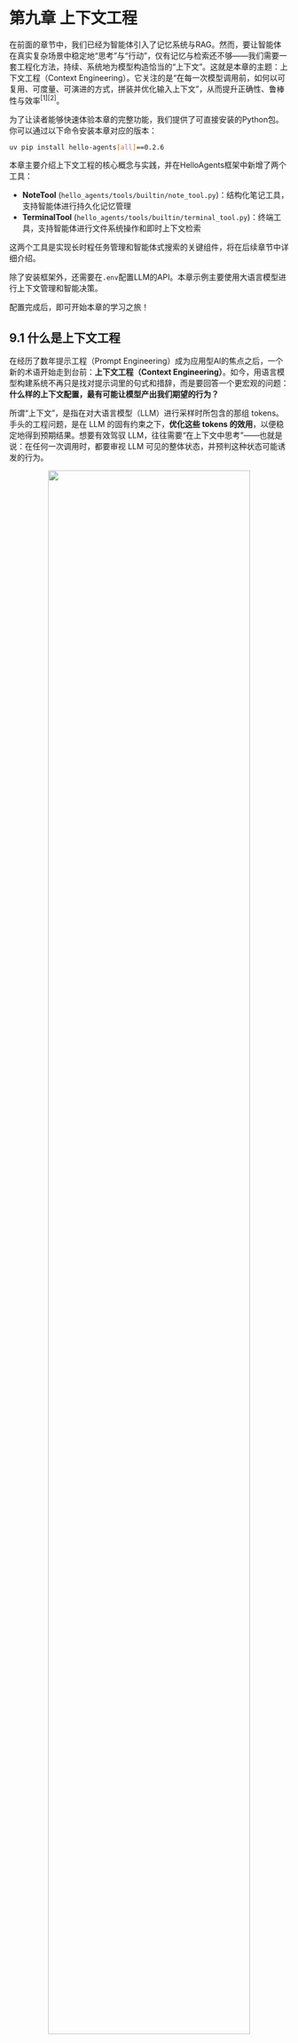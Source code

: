 # 第九章 上下文工程

在前面的章节中，我们已经为智能体引入了记忆系统与RAG。然而，要让智能体在真实复杂场景中稳定地“思考”与“行动”，仅有记忆与检索还不够——我们需要一套工程化方法，持续、系统地为模型构造恰当的“上下文”。这就是本章的主题：上下文工程（Context Engineering）。它关注的是“在每一次模型调用前，如何以可复用、可度量、可演进的方式，拼装并优化输入上下文”，从而提升正确性、鲁棒性与效率<sup>[1][2]</sup>。

为了让读者能够快速体验本章的完整功能，我们提供了可直接安装的Python包。你可以通过以下命令安装本章对应的版本：

```bash
uv pip install hello-agents[all]==0.2.6
```

本章主要介绍上下文工程的核心概念与实践，并在HelloAgents框架中新增了两个工具：

- **NoteTool** (`hello_agents/tools/builtin/note_tool.py`)：结构化笔记工具，支持智能体进行持久化记忆管理
- **TerminalTool** (`hello_agents/tools/builtin/terminal_tool.py`)：终端工具，支持智能体进行文件系统操作和即时上下文检索

这两个工具是实现长时程任务管理和智能体式搜索的关键组件，将在后续章节中详细介绍。

除了安装框架外，还需要在`.env`配置LLM的API。本章示例主要使用大语言模型进行上下文管理和智能决策。

配置完成后，即可开始本章的学习之旅！



## 9.1 什么是上下文工程

在经历了数年提示工程（Prompt Engineering）成为应用型AI的焦点之后，一个新的术语开始走到台前：<strong>上下文工程（Context Engineering）</strong>。如今，用语言模型构建系统不再只是找对提示词里的句式和措辞，而是要回答一个更宏观的问题：<strong>什么样的上下文配置，最有可能让模型产出我们期望的行为？</strong>

所谓“上下文”，是指在对大语言模型（LLM）进行采样时所包含的那组 tokens。手头的工程问题，是在 LLM 的固有约束之下，<strong>优化这些 tokens 的效用</strong>，以便稳定地得到预期结果。想要有效驾驭 LLM，往往需要“在上下文中思考”——也就是说：在任何一次调用时，都要审视 LLM 可见的整体状态，并预判这种状态可能诱发的行为。

<div align="center">
  <img src="https://raw.githubusercontent.com/datawhalechina/Hello-Agents/main/docs/images/9-figures/9-1.webp" alt="" width="85%"/>
  <p>图 9.1 Prompt engineering vs Context engineering</p>
</div>

本节将探讨正在兴起的上下文工程，并给出一个用于构建<strong>可调控、有效</strong>智能体的精炼心智模型。

<strong>上下文工程 vs. 提示工程</strong>

如图9.1所示，在现在前沿模型厂商的视角中，上下文工程是提示工程的自然演进。提示工程关注如何编写与组织 LLM 的指令以获得更优结果（例如系统提示的写法与结构化策略）；而上下文工程则是<strong>在推理阶段，如何策划与维护“最优的信息集合（tokens）”</strong>，其中不仅包含提示本身，还包含其他会进入上下文窗口的一切信息。

在 LLM 工程的早期阶段，提示往往是主要工作，因为大多数用例（除日常聊天外）都需要针对单轮分类或文本生成做精调式的提示优化。顾名思义，提示工程的核心是“如何写出有效提示”，尤其是系统提示。然而，随着我们开始工程化地构建更强的智能体，它们在更长的时间范围内、跨多次推理轮次地工作，我们就需要能管理<strong>整个上下文状态</strong>的策略——其中包括系统指令、工具、MCP（Model Context Protocol）、外部数据、消息历史等。

一个循环运行的智能体，会不断产生下一轮推理可能相关的数据，这些信息必须被<strong>周期性地提炼</strong>。因此，上下文工程的“艺与术”，在于从持续扩张的“候选信息宇宙”中，<strong>甄别哪些内容应当进入有限的上下文窗口</strong>。

## 9.2 为什么上下文工程重要

尽管模型的速度越来越快、可处理的数据规模越来越大，但我们观察到：LLM 和人类一样，在一定点上会“走神”或“混乱”。针堆找针（needle-in-a-haystack）类基准揭示了一个现象：<strong>上下文腐蚀（context rot）</strong>——随着上下文窗口中的 tokens 增加，模型从上下文中准确回忆信息的能力反而下降。

不同模型的退化曲线或许更平滑，但这一特征几乎在所有模型上都会出现。因此，<strong>上下文必须被视作一种有限资源，且具有边际收益递减</strong>。就像人类有有限的工作记忆容量一样，LLM 也有一笔“注意力预算”。每新增一个 token，都会消耗这笔预算的一部分，因此我们更需要谨慎地筛选哪些 tokens 应该被提供给 LLM。

这种稀缺并非偶然，而是源自 LLM 的架构约束。Transformer 让每个 token 能够与上下文中的<strong>所有</strong> token 建立关联，理论上形成 \(n^2\) 级别的两两注意力关系。随着上下文长度增长，模型对这些两两关系的建模能力会被“拉薄”，从而自然地产生“上下文规模”与“注意力集中度”的张力。此外，模型的注意力模式来源于训练数据分布——短序列通常比长序列更常见，因此模型对“全上下文依赖”的经验更少、专门参数也更少。

诸如位置编码插值（position encoding interpolation）等技术可以让模型在推理时“适配”比训练期更长的序列，但会牺牲部分对 token 位置的精确理解。总体上，这些因素共同形成的是一个<strong>性能梯度</strong>，而非“悬崖式”崩溃：模型在长上下文下依旧强大，但相较短上下文，在信息检索与长程推理上的精度会有所下降。

基于上述现实，<strong>有意识的上下文工程</strong>就成为构建强健智能体的必需品。

### 9.2.1 有效上下文的“解剖学”

在“有限注意力预算”的约束下，优秀的上下文工程目标是：<strong>用尽可能少、但高信号密度的 tokens，最大化获得期望结果的概率</strong>。落实到实践中，我们建议围绕以下组件开展工程化建设：

- <strong>系统提示（System Prompt）</strong>：语言清晰、直白，信息层级把握在“刚刚好”的高度。常见两极误区：
  - 过度硬编码：在提示中写入复杂、脆弱的 if-else 逻辑，长期维护成本高、易碎。
  - 过于空泛：只给出宏观目标与泛化指引，缺少对期望输出的<strong>具体信号</strong>或假定了错误的“共享上下文”。
  建议将提示分区组织（如 <background_information>、<instructions>、工具指引、输出描述等），用 XML/Markdown 分隔。无论格式如何，追求的是<strong>能完整勾勒期望行为的“最小必要信息集”</strong>（“最小”并不等于“最短”）。先用最好的模型在最小提示上试跑，再依据失败模式增补清晰的指令与示例。

- <strong>工具（Tools）</strong>：工具定义了智能体与信息/行动空间的契约，必须促进效率：既要返回<strong>token 友好</strong>的信息，又要鼓励高效的智能体行为。工具应当：
  - 职责单一、相互低重叠，接口语义清晰；
  - 对错误鲁棒；
  - 入参描述明确、无歧义，充分发挥模型擅长的表达与推理能力。
  常见失败模式是“臃肿工具集”：功能边界模糊，导致“选哪个工具”这一决策本身就含混不清。<strong>如果人类工程师都说不准用哪个工具，别指望智能体做得更好</strong>。精心甄别一个“最小可行工具集（MVTS）”往往能显著提升长期交互中的稳定性与可维护性。

- <strong>示例（Few-shot）</strong>：始终推荐提供示例，但不建议把“所有边界条件”的罗列一股脑塞进提示。请精挑细选一组<strong>多样且典型</strong>的示例，直接画像“期望行为”。对 LLM 而言，<strong>好的示例胜过千言万语</strong>。

总的指导思想是：<strong>信息充分但紧致</strong>。如图9.2所示，是进入运行时的动态检索。

<div align="center">
  <img src="https://raw.githubusercontent.com/datawhalechina/Hello-Agents/main/docs/images/9-figures/9-2.webp" alt="" width="85%"/>
  <p>图 9.2 Calibrating the system prompt</p>
</div>


### 9.2.2 上下文检索与智能体式搜索

一个简洁的定义：<strong>智能体 = 在循环中自主调用工具的 LLM</strong>。随着底层模型能力增强，智能体的自治水平便可提升：更能独立探索复杂问题空间，并从错误中恢复。

工程实践正在从“推理前一次性检索（embedding 检索）”逐步过渡到“<strong>及时（Just-in-time, JIT）上下文</strong>”。后者不再预先加载所有相关数据，而是维护<strong>轻量化引用</strong>（文件路径、存储查询、URL 等），在运行时通过工具动态加载所需数据。这样可让模型撰写针对性查询、缓存必要结果，并用诸如 <code>head</code>/<code>tail</code> 之类的命令分析大体量数据——无需把整块数据一次性塞入上下文。其认知模式更贴近人类：我们不会死记硬背全部信息，而是用文件系统、收件箱、书签等外部索引按需提取。

除了存储效率，<strong>引用的元数据</strong>本身也能帮助精化行为：目录层级、命名约定、时间戳等都在隐含地传达“目的与时效”。例如，<code>tests/test_utils.py</code> 与 <code>src/core/test_utils.py</code> 的语义暗示就不同。

允许智能体自主导航与检索还能实现<strong>渐进式披露（progressive disclosure）</strong>：每一步交互都会产生新的上下文，反过来指导下一步决策——文件大小暗示复杂度、命名暗示用途、时间戳暗示相关性。智能体得以按层构建理解，只在工作记忆中保留“当前必要子集”，并用“记笔记”的方式做补充持久化，从而维持聚焦而非“被大而全拖垮”。

需要权衡的是：运行时探索往往比预计算检索更慢，并且需要有“主见”的工程设计来确保模型拥有正确的工具与启发式。如果缺少引导，智能体可能会误用工具、追逐死胡同或错过关键信息，造成上下文浪费。

在不少场景中，<strong>混合策略</strong>更有效：前置加载少量“高价值”上下文以保证速度，然后允许智能体按需继续自主探索。边界的选择取决于任务动态性与时效要求。在工程上，可以预先放入类似“项目约定说明（如 README/指南）”的文件，同时提供 <code>glob</code>、<code>grep</code> 等原语，让智能体即时检索具体文件，从而绕开过时索引与复杂语法树的沉没成本。


### 9.2.3 面向长时程任务的上下文工程

长时程任务要求智能体在超出上下文窗口的长序列行动中，仍能保持连贯性、上下文一致与目标导向。例如大型代码库迁移、跨数小时的系统性研究。指望无限增大上下文窗口并不能根治“上下文污染”与相关性退化的问题，因此需要直接面向这些约束的工程手段：<strong>压缩整合（Compaction）</strong>、<strong>结构化笔记（Structured note-taking）</strong>与<strong>子代理架构（Sub-agent architectures）</strong>。

- <strong>压缩整合（Compaction）</strong>
  - 定义：当对话接近上下文上限时，对其进行高保真总结，并用该摘要重启一个新的上下文窗口，以维持长程连贯性。
  - 实践：让模型压缩并保留架构性决策、未解决缺陷、实现细节，丢弃重复的工具输出与噪声；新窗口携带压缩摘要 + 最近少量高相关工件（如“最近访问的若干文件”）。
  - 调参建议：先优化<strong>召回</strong>（确保不遗漏关键信息），再优化<strong>精确度</strong>（剔除冗余内容）；一种安全的“轻触式”压缩是对“深历史中的工具调用与结果”进行清理。

- <strong>结构化笔记（Structured note-taking）</strong>
  - 定义：也称“智能体记忆”。智能体以固定频率将关键信息写入<strong>上下文外的持久化存储</strong>，在后续阶段按需拉回。
  - 价值：以极低的上下文开销维持持久状态与依赖关系。例如维护 TODO 列表、项目 NOTES.md、关键结论/依赖/阻塞项的索引，跨数十次工具调用与多轮上下文重置仍能保持进度与一致性。
  - 说明：在非编码场景中同样有效（如长期策略性任务、游戏/仿真中的目标管理与统计计数）。结合第八章的 <code>MemoryTool</code>，可轻松实现文件式/向量式的外部记忆并在运行时检索。

- <strong>子代理架构（Sub-agent architectures）</strong>
  - 思想：由主代理负责高层规划与综合，多个专长子代理在“干净的上下文窗口”中各自深挖、调用工具并探索，最后仅回传<strong>凝练摘要</strong>（常见 1,000–2,000 tokens）。
  - 好处：实现关注点分离。庞杂的搜索上下文留在子代理内部，主代理专注于整合与推理；适合需要并行探索的复杂研究/分析任务。
  - 经验：公开的多智能体研究系统显示，该模式在复杂研究任务上相较单代理基线具有显著优势。

方法取舍可以遵循以下经验法则：

- <strong>压缩整合</strong>：适合需要长对话连续性的任务，强调上下文的“接力”。
- <strong>结构化笔记</strong>：适合有里程碑/阶段性成果的迭代式开发与研究。
- <strong>子代理架构</strong>：适合复杂研究与分析，能从并行探索中获益。

即便模型能力持续提升，“在长交互中维持连贯性与聚焦”仍是构建强健智能体的核心挑战。谨慎而系统的上下文工程将长期保持其关键价值。

## 9.3 在 Hello-Agents 中的实践:ContextBuilder

本节将详细介绍 HelloAgents 框架中的上下文工程实践。我们将从设计动机、核心数据结构、实现细节到完整案例，逐步展示如何构建一个生产级的上下文管理系统。ContextBuilder 的设计理念是"简单高效"，去除不必要的复杂性，统一以"相关性+新近性"的分数进行选择，符合 Agent 模块化与可维护性的工程取向。

### 9.3.1 设计动机与目标

在构建 ContextBuilder 之前，我们首先需要明确其设计目标和核心价值。一个优秀的上下文管理系统应该解决以下几个关键问题:

1. <strong>统一入口</strong>:将"获取(Gather)- 选择(Select)- 结构化(Structure)- 压缩(Compress)"抽象为可复用流水线，减少在 Agent 实现中的重复模板代码。这种统一的接口设计让开发者无需在每个 Agent 中重复编写上下文管理逻辑。

2. <strong>稳定形态</strong>:输出固定骨架的上下文模板，便于调试、A/B 测试与评估。我们采用了分区组织的模板结构:
   - `[Role & Policies]`:明确 Agent 的角色定位和行为准则
   - `[Task]`:当前需要完成的具体任务
   - `[State]`:Agent 的当前状态和上下文信息
   - `[Evidence]`:从外部知识库检索的证据信息
   - `[Context]`:历史对话和相关记忆
   - `[Output]`:期望的输出格式和要求

3. <strong>预算守护</strong>:在 token 预算内尽量保留高价值信息，对超限上下文提供兜底压缩策略。这确保了即使在信息量巨大的场景下，系统也能稳定运行。

4. <strong>最小规则</strong>:不引入来源/优先级等分类维度，避免复杂度增长。实践表明，基于相关性和新近性的简单评分机制，在大多数场景下已经足够有效。

### 9.3.2 核心数据结构

ContextBuilder 的实现依赖两个核心数据结构，它们定义了系统的配置和信息单元。

（1）ContextPacket:候选信息包

```python
from dataclasses import dataclass
from typing import Optional, Dict, Any
from datetime import datetime

@dataclass
class ContextPacket:
    """候选信息包

    Attributes:
        content: 信息内容
        timestamp: 时间戳
        token_count: Token 数量
        relevance_score: 相关性分数(0.0-1.0)
        metadata: 可选的元数据
    """
    content: str
    timestamp: datetime
    token_count: int
    relevance_score: float = 0.5
    metadata: Optional[Dict[str, Any]] = None

    def __post_init__(self):
        """初始化后处理"""
        if self.metadata is None:
            self.metadata = {}
        # 确保相关性分数在有效范围内
        self.relevance_score = max(0.0, min(1.0, self.relevance_score))
```

`ContextPacket` 是系统中信息的基本单元。每个候选信息都会被封装为一个 ContextPacket，包含内容、时间戳、token 数量和相关性分数等核心属性。这种统一的数据结构简化了后续的选择和排序逻辑。

（2）ContextConfig:配置管理

```python
@dataclass
class ContextConfig:
    """上下文构建配置

    Attributes:
        max_tokens: 最大 token 数量
        reserve_ratio: 为系统指令预留的比例(0.0-1.0)
        min_relevance: 最低相关性阈值
        enable_compression: 是否启用压缩
        recency_weight: 新近性权重(0.0-1.0)
        relevance_weight: 相关性权重(0.0-1.0)
    """
    max_tokens: int = 3000
    reserve_ratio: float = 0.2
    min_relevance: float = 0.1
    enable_compression: bool = True
    recency_weight: float = 0.3
    relevance_weight: float = 0.7

    def __post_init__(self):
        """验证配置参数"""
        assert 0.0 <= self.reserve_ratio <= 1.0, "reserve_ratio 必须在 [0, 1] 范围内"
        assert 0.0 <= self.min_relevance <= 1.0, "min_relevance 必须在 [0, 1] 范围内"
        assert abs(self.recency_weight + self.relevance_weight - 1.0) < 1e-6, \
            "recency_weight + relevance_weight 必须等于 1.0"
```

`ContextConfig` 封装了所有可配置的参数，使得系统行为可以灵活调整。特别值得注意的是 `reserve_ratio` 参数，它确保系统指令等关键信息始终有足够的空间，不会被其他信息挤占。

### 9.3.3 GSSC 流水线详解

ContextBuilder 的核心是 GSSC(Gather-Select-Structure-Compress)流水线，它将上下文构建过程分解为四个清晰的阶段。让我们深入了解每个阶段的实现细节。

（1）Gather:多源信息汇集

第一阶段是从多个来源汇集候选信息。这个阶段的关键在于容错性和灵活性。

```python
def _gather(
    self,
    user_query: str,
    conversation_history: Optional[List[Message]] = None,
    system_instructions: Optional[str] = None,
    custom_packets: Optional[List[ContextPacket]] = None
) -> List[ContextPacket]:
    """汇集所有候选信息

    Args:
        user_query: 用户查询
        conversation_history: 对话历史
        system_instructions: 系统指令
        custom_packets: 自定义信息包

    Returns:
        List[ContextPacket]: 候选信息列表
    """
    packets = []

    # 1. 添加系统指令(最高优先级,不参与评分)
    if system_instructions:
        packets.append(ContextPacket(
            content=system_instructions,
            timestamp=datetime.now(),
            token_count=self._count_tokens(system_instructions),
            relevance_score=1.0,  # 系统指令始终保留
            metadata={"type": "system_instruction", "priority": "high"}
        ))

    # 2. 从记忆系统检索相关记忆
    if self.memory_tool:
        try:
            memory_results = self.memory_tool.execute(
                "search",
                query=user_query,
                limit=10,
                min_importance=0.3
            )
            # 解析记忆结果并转换为 ContextPacket
            memory_packets = self._parse_memory_results(memory_results, user_query)
            packets.extend(memory_packets)
        except Exception as e:
            print(f"[WARNING] 记忆检索失败: {e}")

    # 3. 从 RAG 系统检索相关知识
    if self.rag_tool:
        try:
            rag_results = self.rag_tool.execute(
                "search",
                query=user_query,
                limit=5,
                min_score=0.3
            )
            # 解析 RAG 结果并转换为 ContextPacket
            rag_packets = self._parse_rag_results(rag_results, user_query)
            packets.extend(rag_packets)
        except Exception as e:
            print(f"[WARNING] RAG 检索失败: {e}")

    # 4. 添加对话历史(仅保留最近的 N 条)
    if conversation_history:
        recent_history = conversation_history[-5:]  # 默认保留最近 5 条
        for msg in recent_history:
            packets.append(ContextPacket(
                content=f"{msg.role}: {msg.content}",
                timestamp=msg.timestamp if hasattr(msg, 'timestamp') else datetime.now(),
                token_count=self._count_tokens(msg.content),
                relevance_score=0.6,  # 历史消息的基础相关性
                metadata={"type": "conversation_history", "role": msg.role}
            ))

    # 5. 添加自定义信息包
    if custom_packets:
        packets.extend(custom_packets)

    print(f"[ContextBuilder] 汇集了 {len(packets)} 个候选信息包")
    return packets
```

这个实现展示了几个重要的设计考虑:

- <strong>容错机制</strong>:每个外部数据源的调用都被 try-except 包裹，确保单个源的失败不会影响整体流程
- <strong>优先级处理</strong>:系统指令被标记为高优先级，确保始终被保留
- <strong>历史限制</strong>:对话历史只保留最近的几条，避免上下文窗口被历史信息占据

（2）Select:智能信息选择

第二阶段是根据相关性和新近性对候选信息进行评分和选择。这是整个流水线的核心，直接决定了最终上下文的质量。

```python
def _select(
    self,
    packets: List[ContextPacket],
    user_query: str,
    available_tokens: int
) -> List[ContextPacket]:
    """选择最相关的信息包

    Args:
        packets: 候选信息包列表
        user_query: 用户查询(用于计算相关性)
        available_tokens: 可用的 token 数量

    Returns:
        List[ContextPacket]: 选中的信息包列表
    """
    # 1. 分离系统指令和其他信息
    system_packets = [p for p in packets if p.metadata.get("type") == "system_instruction"]
    other_packets = [p for p in packets if p.metadata.get("type") != "system_instruction"]

    # 2. 计算系统指令占用的 token
    system_tokens = sum(p.token_count for p in system_packets)
    remaining_tokens = available_tokens - system_tokens

    if remaining_tokens <= 0:
        print("[WARNING] 系统指令已占满所有 token 预算")
        return system_packets

    # 3. 为其他信息计算综合分数
    scored_packets = []
    for packet in other_packets:
        # 计算相关性分数(如果尚未计算)
        if packet.relevance_score == 0.5:  # 默认值,需要重新计算
            relevance = self._calculate_relevance(packet.content, user_query)
            packet.relevance_score = relevance

        # 计算新近性分数
        recency = self._calculate_recency(packet.timestamp)

        # 综合分数 = 相关性权重 × 相关性 + 新近性权重 × 新近性
        combined_score = (
            self.config.relevance_weight * packet.relevance_score +
            self.config.recency_weight * recency
        )

        # 过滤低于最小相关性阈值的信息
        if packet.relevance_score >= self.config.min_relevance:
            scored_packets.append((combined_score, packet))

    # 4. 按分数降序排序
    scored_packets.sort(key=lambda x: x[0], reverse=True)

    # 5. 贪心选择:按分数从高到低填充,直到达到 token 上限
    selected = system_packets.copy()
    current_tokens = system_tokens

    for score, packet in scored_packets:
        if current_tokens + packet.token_count <= available_tokens:
            selected.append(packet)
            current_tokens += packet.token_count
        else:
            # Token 预算已满,停止选择
            break

    print(f"[ContextBuilder] 选择了 {len(selected)} 个信息包,共 {current_tokens} tokens")
    return selected

def _calculate_relevance(self, content: str, query: str) -> float:
    """计算内容与查询的相关性

    使用简单的关键词重叠算法。在生产环境中,可以替换为向量相似度计算。

    Args:
        content: 内容文本
        query: 查询文本

    Returns:
        float: 相关性分数(0.0-1.0)
    """
    # 分词(简单实现,可以使用更复杂的分词器)
    content_words = set(content.lower().split())
    query_words = set(query.lower().split())

    if not query_words:
        return 0.0

    # Jaccard 相似度
    intersection = content_words & query_words
    union = content_words | query_words

    return len(intersection) / len(union) if union else 0.0

def _calculate_recency(self, timestamp: datetime) -> float:
    """计算时间近因性分数

    使用指数衰减模型,24小时内保持高分,之后逐渐衰减。

    Args:
        timestamp: 信息的时间戳

    Returns:
        float: 新近性分数(0.0-1.0)
    """
    import math

    age_hours = (datetime.now() - timestamp).total_seconds() / 3600

    # 指数衰减:24小时内保持高分,之后逐渐衰减
    decay_factor = 0.1  # 衰减系数
    recency_score = math.exp(-decay_factor * age_hours / 24)

    return max(0.1, min(1.0, recency_score))  # 限制在 [0.1, 1.0] 范围内
```

选择阶段的核心算法体现了几个重要的工程考量:

- <strong>评分机制</strong>:采用相关性和新近性的加权组合，权重可配置
- <strong>贪心算法</strong>:按分数从高到低填充，确保在有限预算内选择最有价值的信息
- <strong>过滤机制</strong>:通过 `min_relevance` 参数过滤低质量信息

（3）Structure:结构化输出

第三阶段是将选中的信息组织成结构化的上下文模板。

```python
def _structure(self, selected_packets: List[ContextPacket], user_query: str) -> str:
    """将选中的信息包组织成结构化的上下文模板

    Args:
        selected_packets: 选中的信息包列表
        user_query: 用户查询

    Returns:
        str: 结构化的上下文字符串
    """
    # 按类型分组
    system_instructions = []
    evidence = []
    context = []

    for packet in selected_packets:
        packet_type = packet.metadata.get("type", "general")

        if packet_type == "system_instruction":
            system_instructions.append(packet.content)
        elif packet_type in ["rag_result", "knowledge"]:
            evidence.append(packet.content)
        else:
            context.append(packet.content)

    # 构建结构化模板
    sections = []

    # [Role & Policies]
    if system_instructions:
        sections.append("[Role & Policies]\n" + "\n".join(system_instructions))

    # [Task]
    sections.append(f"[Task]\n{user_query}")

    # [Evidence]
    if evidence:
        sections.append("[Evidence]\n" + "\n---\n".join(evidence))

    # [Context]
    if context:
        sections.append("[Context]\n" + "\n".join(context))

    # [Output]
    sections.append("[Output]\n请基于以上信息,提供准确、有据的回答。")

    return "\n\n".join(sections)
```

结构化阶段将散乱的信息包组织成清晰的分区，这种设计有几个优势:

- <strong>可读性</strong>:清晰的分区让人类和模型都更容易理解上下文结构
- <strong>可调试性</strong>:问题定位更容易，可以快速识别哪个区域的信息有问题
- <strong>可扩展性</strong>:添加新的信息源只需要创建新的分区

（4）Compress:兜底压缩

第四阶段是对超限上下文进行压缩处理。

```python
def _compress(self, context: str, max_tokens: int) -> str:
    """压缩超限的上下文

    Args:
        context: 原始上下文
        max_tokens: 最大 token 限制

    Returns:
        str: 压缩后的上下文
    """
    current_tokens = self._count_tokens(context)

    if current_tokens <= max_tokens:
        return context  # 无需压缩

    print(f"[ContextBuilder] 上下文超限({current_tokens} > {max_tokens}),执行压缩")

    # 分区压缩:保持结构完整性
    sections = context.split("\n\n")
    compressed_sections = []
    current_total = 0

    for section in sections:
        section_tokens = self._count_tokens(section)

        if current_total + section_tokens <= max_tokens:
            # 完整保留
            compressed_sections.append(section)
            current_total += section_tokens
        else:
            # 部分保留
            remaining_tokens = max_tokens - current_total
            if remaining_tokens > 50:  # 至少保留 50 tokens
                # 简单截断(生产环境中可以使用 LLM 摘要)
                truncated = self._truncate_text(section, remaining_tokens)
                compressed_sections.append(truncated + "\n[... 内容已压缩 ...]")
            break

    compressed_context = "\n\n".join(compressed_sections)
    final_tokens = self._count_tokens(compressed_context)
    print(f"[ContextBuilder] 压缩完成: {current_tokens} -> {final_tokens} tokens")

    return compressed_context

def _truncate_text(self, text: str, max_tokens: int) -> str:
    """截断文本到指定 token 数量

    Args:
        text: 原始文本
        max_tokens: 最大 token 数量

    Returns:
        str: 截断后的文本
    """
    # 简单实现:按字符比例估算
    # 生产环境中应该使用精确的 tokenizer
    char_per_token = len(text) / self._count_tokens(text) if self._count_tokens(text) > 0 else 4
    max_chars = int(max_tokens * char_per_token)

    return text[:max_chars]

def _count_tokens(self, text: str) -> int:
    """估算文本的 token 数量

    Args:
        text: 文本内容

    Returns:
        int: token 数量
    """
    # 简单估算:中文 1 字符 ≈ 1 token,英文 1 单词 ≈ 1.3 tokens
    # 生产环境中应该使用实际的 tokenizer
    chinese_chars = sum(1 for ch in text if '\u4e00' <= ch <= '\u9fff')
    english_words = len([w for w in text.split() if w])

    return int(chinese_chars + english_words * 1.3)
```

压缩阶段的设计体现了"保持结构完整性"的原则，即使在 token 预算紧张的情况下，也要尽量保留每个分区的关键信息。

### 9.3.4 完整使用示例

现在让我们通过一个完整的示例，展示如何在实际项目中使用 ContextBuilder。

（1）基础使用

```python
from hello_agents.context import ContextBuilder, ContextConfig
from hello_agents.tools import MemoryTool, RAGTool
from hello_agents.core.message import Message
from datetime import datetime

# 1. 初始化工具
memory_tool = MemoryTool(user_id="user123")
rag_tool = RAGTool(knowledge_base_path="./knowledge_base")

# 2. 创建 ContextBuilder
config = ContextConfig(
    max_tokens=3000,
    reserve_ratio=0.2,
    min_relevance=0.2,
    enable_compression=True
)

builder = ContextBuilder(
    memory_tool=memory_tool,
    rag_tool=rag_tool,
    config=config
)

# 3. 准备对话历史
conversation_history = [
    Message(content="我正在开发一个数据分析工具", role="user", timestamp=datetime.now()),
    Message(content="很好!数据分析工具通常需要处理大量数据。您计划使用什么技术栈?", role="assistant", timestamp=datetime.now()),
    Message(content="我打算使用Python和Pandas,已经完成了CSV读取模块", role="user", timestamp=datetime.now()),
    Message(content="不错的选择!Pandas在数据处理方面非常强大。接下来您可能需要考虑数据清洗和转换。", role="assistant", timestamp=datetime.now()),
]

# 4. 添加一些记忆
memory_tool.execute(
    "add",
    content="用户正在开发数据分析工具,使用Python和Pandas",
    memory_type="semantic",
    importance=0.8
)

memory_tool.execute(
    "add",
    content="已完成CSV读取模块的开发",
    memory_type="episodic",
    importance=0.7
)

# 5. 构建上下文
context = builder.build(
    user_query="如何优化Pandas的内存占用?",
    conversation_history=conversation_history,
    system_instructions="你是一位资深的Python数据工程顾问。你的回答需要:1) 提供具体可行的建议 2) 解释技术原理 3) 给出代码示例"
)

print("=" * 80)
print("构建的上下文:")
print("=" * 80)
print(context)
print("=" * 80)
```

（2）运行效果展示

运行上述代码后，您将看到如下结构化的上下文输出:

```
================================================================================
构建的上下文:
================================================================================
[Role & Policies]
你是一位资深的Python数据工程顾问。你的回答需要:1) 提供具体可行的建议 2) 解释技术原理 3) 给出代码示例

[Task]
如何优化Pandas的内存占用?

[Evidence]
Pandas内存优化的核心策略包括:
1. 使用合适的数据类型(如category代替object)
2. 分块读取大文件
3. 使用 chunksize 参数
---
数据类型优化可以显著减少内存占用。例如,将int64降级为int32可以节省50%的内存。

[Context]
user: 我正在开发一个数据分析工具
assistant: 很好!数据分析工具通常需要处理大量数据。您计划使用什么技术栈?
user: 我打算使用Python和Pandas,已经完成了CSV读取模块
assistant: 不错的选择!Pandas在数据处理方面非常强大。接下来您可能需要考虑数据清洗和转换。
记忆: 用户正在开发数据分析工具,使用Python和Pandas
记忆: 已完成CSV读取模块的开发

[Output]
请基于以上信息,提供准确、有据的回答。
================================================================================
```

这个结构化的上下文包含了所有必要的信息:

- <strong>[Role & Policies]</strong>:明确了 AI 的角色和回答要求
- <strong>[Task]</strong>:清晰地表达了用户的问题
- <strong>[Evidence]</strong>:从 RAG 系统检索的相关知识
- <strong>[Context]</strong>:对话历史和相关记忆，提供了充分的背景信息
- <strong>[Output]</strong>:指导 LLM 如何组织回答

（3）与 Agent 集成

最后，让我们展示如何将 ContextBuilder 集成到 Agent 中:

```python
from hello_agents import SimpleAgent, HelloAgentsLLM, ToolRegistry
from hello_agents.context import ContextBuilder, ContextConfig
from hello_agents.tools import MemoryTool, RAGTool

class ContextAwareAgent(SimpleAgent):
    """具有上下文感知能力的 Agent"""

    def __init__(self, name: str, llm: HelloAgentsLLM, **kwargs):
        super().__init__(name=name, llm=llm, **kwargs)

        # 初始化上下文构建器
        self.memory_tool = MemoryTool(user_id=kwargs.get("user_id", "default"))
        self.rag_tool = RAGTool(knowledge_base_path=kwargs.get("knowledge_base_path", "./kb"))

        self.context_builder = ContextBuilder(
            memory_tool=self.memory_tool,
            rag_tool=self.rag_tool,
            config=ContextConfig(max_tokens=4000)
        )

        self.conversation_history = []

    def run(self, user_input: str) -> str:
        """运行 Agent,自动构建优化的上下文"""

        # 1. 使用 ContextBuilder 构建优化的上下文
        optimized_context = self.context_builder.build(
            user_query=user_input,
            conversation_history=self.conversation_history,
            system_instructions=self.system_prompt
        )

        # 2. 使用优化后的上下文调用 LLM
        response = self.llm.invoke(optimized_context)

        # 3. 更新对话历史
        from hello_agents.core.message import Message
        from datetime import datetime

        self.conversation_history.append(
            Message(content=user_input, role="user", timestamp=datetime.now())
        )
        self.conversation_history.append(
            Message(content=response, role="assistant", timestamp=datetime.now())
        )

        # 4. 将重要交互记录到记忆系统
        self.memory_tool.execute(
            "add",
            content=f"Q: {user_input}\nA: {response[:200]}...",  # 摘要
            memory_type="episodic",
            importance=0.6
        )

        return response

# 使用示例
agent = ContextAwareAgent(
    name="数据分析顾问",
    llm=HelloAgentsLLM(),
    user_id="user123",
    knowledge_base_path="./data_science_kb"
)

response = agent.run("如何优化Pandas的内存占用?")
print(response)
```

通过这种方式，ContextBuilder 成为了 Agent 的"上下文管理大脑"，自动处理信息的收集、筛选和组织，让 Agent 始终能够在最优的上下文下进行推理和生成。

### 9.3.5 最佳实践与优化建议

在实际应用 ContextBuilder 时，以下几点最佳实践值得注意:

1. <strong>动态调整 token 预算</strong>:根据任务复杂度动态调整 `max_tokens`，简单任务使用较小预算，复杂任务增加预算。

2. <strong>相关性计算优化</strong>:在生产环境中，将简单的关键词重叠替换为向量相似度计算，提升检索质量。

3. <strong>缓存机制</strong>:对于不变的系统指令和知识库内容，可以实现缓存机制，避免重复计算。

4. <strong>监控与日志</strong>:记录每次上下文构建的统计信息(选中信息数量、token 使用率等)，便于后续优化。

5. <strong>A/B 测试</strong>:对于关键参数(如相关性权重、新近性权重)，通过 A/B 测试找到最优配置。



## 9.4 NoteTool:结构化笔记

NoteTool 是为"长时程任务"提供的结构化外部记忆组件。它以 Markdown 文件作为载体，头部使用 YAML 前置元数据记录关键信息，正文用于记录状态、结论、阻塞与行动项等内容。这种设计结合了人类可读性、版本控制友好性和易于回注上下文的特性，是构建长时程智能体的重要工具。

### 9.4.1 设计理念与应用场景

在深入实现细节之前，让我们首先理解 NoteTool 的设计理念和典型应用场景。

（1）为什么需要 NoteTool?

在第八章中，我们介绍了 MemoryTool，它提供了强大的记忆管理能力。然而，MemoryTool 主要关注<strong>对话式记忆</strong>——短期工作记忆、情景记忆和语义记忆。对于需要长期追踪、结构化管理的<strong>项目式任务</strong>，我们需要一种更轻量、更人类友好的记录方式。

NoteTool 填补了这个gap，它提供了:

- <strong>结构化记录</strong>:使用 Markdown + YAML 格式，既适合机器解析，也方便人类阅读和编辑
- <strong>版本友好</strong>:纯文本格式，天然支持 Git 等版本控制系统
- <strong>低开销</strong>:无需复杂的数据库操作，适合轻量级的状态追踪
- <strong>灵活分类</strong>:通过 `type` 和 `tags` 灵活组织笔记，支持多维度检索

（2）典型应用场景

NoteTool 特别适合以下场景:

<strong>场景1:长期项目追踪</strong>

想象一个智能体正在协助完成一个大型代码库的重构任务，这可能需要几天甚至几周。NoteTool 可以记录:

- `task_state`:当前阶段的任务状态和进度
- `conclusion`:每个阶段结束后的关键结论
- `blocker`:遇到的问题和阻塞点
- `action`:下一步的行动计划

```python
# 记录任务状态
notes.run({
    "action": "create",
    "title": "重构项目 - 第一阶段",
    "content": "已完成数据模型层的重构,测试覆盖率达到85%。下一步将重构业务逻辑层。",
    "note_type": "task_state",
    "tags": ["refactoring", "phase1"]
})

# 记录阻塞点
notes.run({
    "action": "create",
    "title": "依赖冲突问题",
    "content": "发现某些第三方库版本不兼容,需要解决。影响范围:业务逻辑层的3个模块。",
    "note_type": "blocker",
    "tags": ["dependency", "urgent"]
})
```

<strong>场景2:研究任务管理</strong>

一个智能研究助手在进行文献综述时，可以使用 NoteTool 记录:

- 每篇论文的核心观点(`conclusion`)
- 待深入调研的主题(`action`)
- 重要的参考文献(`reference`)

<strong>场景3:与 ContextBuilder 配合</strong>

在每轮对话前，Agent 可以通过 `search` 或 `list` 操作检索相关笔记，并将其注入到上下文中:

```python
# 在 Agent 的 run 方法中
def run(self, user_input: str) -> str:
    # 1. 检索相关笔记
    relevant_notes = self.note_tool.run({
        "action": "search",
        "query": user_input,
        "limit": 3
    })

    # 2. 将笔记内容转换为 ContextPacket
    note_packets = []
    for note in relevant_notes:
        note_packets.append(ContextPacket(
            content=note['content'],
            timestamp=note['updated_at'],
            token_count=self._count_tokens(note['content']),
            relevance_score=0.7,
            metadata={"type": "note", "note_type": note['type']}
        ))

    # 3. 构建上下文时传入笔记
    context = self.context_builder.build(
        user_query=user_input,
        custom_packets=note_packets,
        ...
    )
```

### 9.4.2 存储格式详解

NoteTool 采用了 Markdown + YAML 的混合格式，这种设计兼顾了结构化和可读性。

（1）笔记文件格式

每个笔记都是一个独立的 `.md` 文件，格式如下:

```markdown
---
id: note_20250119_153000_0
title: 项目进展 - 第一阶段
type: task_state
tags: [refactoring, phase1, backend]
created_at: 2025-01-19T15:30:00
updated_at: 2025-01-19T15:30:00
---

# 项目进展 - 第一阶段

## 完成情况

已完成数据模型层的重构,主要改动包括:

1. 统一了实体类的命名规范
2. 引入了类型提示,提升代码可维护性
3. 优化了数据库查询性能

## 测试覆盖

- 单元测试覆盖率: 85%
- 集成测试覆盖率: 70%

## 下一步计划

1. 重构业务逻辑层
2. 解决依赖冲突问题
3. 提升集成测试覆盖率至85%
```

这种格式的优势:

- <strong>YAML 元数据</strong>:机器可解析，支持精确的字段提取和检索
- <strong>Markdown 正文</strong>:人类可读，支持丰富的格式化(标题、列表、代码块等)
- <strong>文件名即 ID</strong>:简化管理，每个笔记的文件名就是其唯一标识

（2）索引文件

NoteTool 维护一个 `notes_index.json` 文件，用于快速检索和管理笔记:

```json
{
  "note_20250119_153000_0": {
    "id": "note_20250119_153000_0",
    "title": "项目进展 - 第一阶段",
    "type": "task_state",
    "tags": ["refactoring", "phase1", "backend"],
    "created_at": "2025-01-19T15:30:00",
    "updated_at": "2025-01-19T15:30:00",
    "file_path": "./notes/note_20250119_153000_0.md"
  }
}
```

这个索引文件的作用:

- <strong>快速检索</strong>:无需打开每个文件，直接从索引中查找
- <strong>元数据管理</strong>:集中管理所有笔记的元数据
- <strong>完整性校验</strong>:可以检测文件缺失或损坏

### 9.4.3 核心操作详解

NoteTool 提供了七个核心操作，覆盖了笔记的完整生命周期管理。

（1）create:创建笔记

```python
def _create_note(
    self,
    title: str,
    content: str,
    note_type: str = "general",
    tags: Optional[List[str]] = None
) -> str:
    """创建笔记

    Args:
        title: 笔记标题
        content: 笔记内容(Markdown格式)
        note_type: 笔记类型(task_state/conclusion/blocker/action/reference/general)
        tags: 标签列表

    Returns:
        str: 笔记ID
    """
    from datetime import datetime

    # 1. 生成唯一ID
    timestamp = datetime.now().strftime('%Y%m%d_%H%M%S')
    note_id = f"note_{timestamp}_{len(self.index)}"

    # 2. 构建元数据
    metadata = {
        "id": note_id,
        "title": title,
        "type": note_type,
        "tags": tags or [],
        "created_at": datetime.now().isoformat(),
        "updated_at": datetime.now().isoformat()
    }

    # 3. 构建完整的 Markdown 文件内容
    md_content = self._build_markdown(metadata, content)

    # 4. 保存到文件
    file_path = os.path.join(self.workspace, f"{note_id}.md")
    with open(file_path, 'w', encoding='utf-8') as f:
        f.write(md_content)

    # 5. 更新索引
    metadata["file_path"] = file_path
    self.index[note_id] = metadata
    self._save_index()

    return note_id

def _build_markdown(self, metadata: Dict, content: str) -> str:
    """构建 Markdown 文件内容(YAML + 正文)"""
    import yaml

    # YAML 前置元数据
    yaml_header = yaml.dump(metadata, allow_unicode=True, sort_keys=False)

    # 组合格式
    return f"---\n{yaml_header}---\n\n{content}"
```

使用示例:

```python
from hello_agents.tools import NoteTool

notes = NoteTool(workspace="./project_notes")

note_id = notes.run({
    "action": "create",
    "title": "重构项目 - 第一阶段",
    "content": """## 完成情况
已完成数据模型层的重构,测试覆盖率达到85%。

## 下一步
重构业务逻辑层""",
    "note_type": "task_state",
    "tags": ["refactoring", "phase1"]
})

print(f"✅ 笔记创建成功,ID: {note_id}")
```

（2）read:读取笔记

```python
def _read_note(self, note_id: str) -> Dict:
    """读取笔记内容

    Args:
        note_id: 笔记ID

    Returns:
        Dict: 包含元数据和内容的字典
    """
    if note_id not in self.index:
        raise ValueError(f"笔记不存在: {note_id}")

    file_path = self.index[note_id]["file_path"]

    # 读取文件
    with open(file_path, 'r', encoding='utf-8') as f:
        raw_content = f.read()

    # 解析 YAML 元数据和 Markdown 正文
    metadata, content = self._parse_markdown(raw_content)

    return {
        "metadata": metadata,
        "content": content
    }

def _parse_markdown(self, raw_content: str) -> Tuple[Dict, str]:
    """解析 Markdown 文件(分离 YAML 和正文)"""
    import yaml

    # 查找 YAML 分隔符
    parts = raw_content.split('---\n', 2)

    if len(parts) >= 3:
        # 有 YAML 前置元数据
        yaml_str = parts[1]
        content = parts[2].strip()
        metadata = yaml.safe_load(yaml_str)
    else:
        # 无元数据,全部作为正文
        metadata = {}
        content = raw_content.strip()

    return metadata, content
```

（3）update:更新笔记

```python
def _update_note(
    self,
    note_id: str,
    title: Optional[str] = None,
    content: Optional[str] = None,
    note_type: Optional[str] = None,
    tags: Optional[List[str]] = None
) -> str:
    """更新笔记

    Args:
        note_id: 笔记ID
        title: 新标题(可选)
        content: 新内容(可选)
        note_type: 新类型(可选)
        tags: 新标签(可选)

    Returns:
        str: 操作结果消息
    """
    if note_id not in self.index:
        raise ValueError(f"笔记不存在: {note_id}")

    # 1. 读取现有笔记
    note = self._read_note(note_id)
    metadata = note["metadata"]
    old_content = note["content"]

    # 2. 更新字段
    if title:
        metadata["title"] = title
    if note_type:
        metadata["type"] = note_type
    if tags is not None:
        metadata["tags"] = tags
    if content is not None:
        old_content = content

    # 更新时间戳
    from datetime import datetime
    metadata["updated_at"] = datetime.now().isoformat()

    # 3. 重新构建并保存
    md_content = self._build_markdown(metadata, old_content)
    file_path = metadata["file_path"]

    with open(file_path, 'w', encoding='utf-8') as f:
        f.write(md_content)

    # 4. 更新索引
    self.index[note_id] = metadata
    self._save_index()

    return f"✅ 笔记已更新: {metadata['title']}"
```

（4）search:搜索笔记

```python
def _search_notes(
    self,
    query: str,
    limit: int = 10,
    note_type: Optional[str] = None,
    tags: Optional[List[str]] = None
) -> List[Dict]:
    """搜索笔记

    Args:
        query: 搜索关键词
        limit: 返回数量限制
        note_type: 按类型过滤(可选)
        tags: 按标签过滤(可选)

    Returns:
        List[Dict]: 匹配的笔记列表
    """
    results = []
    query_lower = query.lower()

    for note_id, metadata in self.index.items():
        # 类型过滤
        if note_type and metadata.get("type") != note_type:
            continue

        # 标签过滤
        if tags:
            note_tags = set(metadata.get("tags", []))
            if not note_tags.intersection(tags):
                continue

        # 读取笔记内容
        try:
            note = self._read_note(note_id)
            content = note["content"]
            title = metadata.get("title", "")

            # 在标题和内容中搜索
            if query_lower in title.lower() or query_lower in content.lower():
                results.append({
                    "note_id": note_id,
                    "title": title,
                    "type": metadata.get("type"),
                    "tags": metadata.get("tags", []),
                    "content": content,
                    "updated_at": metadata.get("updated_at")
                })
        except Exception as e:
            print(f"[WARNING] 读取笔记 {note_id} 失败: {e}")
            continue

    # 按更新时间排序
    results.sort(key=lambda x: x["updated_at"], reverse=True)

    return results[:limit]
```

（5）list:列出笔记

```python
def _list_notes(
    self,
    note_type: Optional[str] = None,
    tags: Optional[List[str]] = None,
    limit: int = 20
) -> List[Dict]:
    """列出笔记(按更新时间倒序)

    Args:
        note_type: 按类型过滤(可选)
        tags: 按标签过滤(可选)
        limit: 返回数量限制

    Returns:
        List[Dict]: 笔记元数据列表
    """
    results = []

    for note_id, metadata in self.index.items():
        # 类型过滤
        if note_type and metadata.get("type") != note_type:
            continue

        # 标签过滤
        if tags:
            note_tags = set(metadata.get("tags", []))
            if not note_tags.intersection(tags):
                continue

        results.append(metadata)

    # 按更新时间排序
    results.sort(key=lambda x: x.get("updated_at", ""), reverse=True)

    return results[:limit]
```

（6）summary:笔记摘要

```python
def _summary(self) -> Dict[str, Any]:
    """生成笔记摘要统计

    Returns:
        Dict: 统计信息
    """
    total_count = len(self.index)

    # 按类型统计
    type_counts = {}
    for metadata in self.index.values():
        note_type = metadata.get("type", "general")
        type_counts[note_type] = type_counts.get(note_type, 0) + 1

    # 最近更新的笔记
    recent_notes = sorted(
        self.index.values(),
        key=lambda x: x.get("updated_at", ""),
        reverse=True
    )[:5]

    return {
        "total_notes": total_count,
        "type_distribution": type_counts,
        "recent_notes": [
            {
                "id": note["id"],
                "title": note.get("title", ""),
                "type": note.get("type"),
                "updated_at": note.get("updated_at")
            }
            for note in recent_notes
        ]
    }
```

（7）delete:删除笔记

```python
def _delete_note(self, note_id: str) -> str:
    """删除笔记

    Args:
        note_id: 笔记ID

    Returns:
        str: 操作结果消息
    """
    if note_id not in self.index:
        raise ValueError(f"笔记不存在: {note_id}")

    # 1. 删除文件
    file_path = self.index[note_id]["file_path"]
    if os.path.exists(file_path):
        os.remove(file_path)

    # 2. 从索引中移除
    title = self.index[note_id].get("title", note_id)
    del self.index[note_id]
    self._save_index()

    return f"✅ 笔记已删除: {title}"
```

### 9.4.4 与 ContextBuilder 的深度集成

NoteTool 的真正威力在于与 ContextBuilder 的配合使用。让我们通过一个完整的案例来展示这种集成。

（1）场景设定

假设我们正在构建一个长期项目助手，它需要:

1. 记录项目的阶段性进展
2. 追踪待解决的问题
3. 在每次对话时，自动回顾相关笔记
4. 基于历史笔记提供连贯的建议

（2）实现示例

```python
from hello_agents import SimpleAgent, HelloAgentsLLM
from hello_agents.context import ContextBuilder, ContextConfig, ContextPacket
from hello_agents.tools import MemoryTool, RAGTool, NoteTool
from datetime import datetime

class ProjectAssistant(SimpleAgent):
    """长期项目助手,集成 NoteTool 和 ContextBuilder"""

    def __init__(self, name: str, project_name: str, **kwargs):
        super().__init__(name=name, llm=HelloAgentsLLM(), **kwargs)

        self.project_name = project_name

        # 初始化工具
        self.memory_tool = MemoryTool(user_id=project_name)
        self.rag_tool = RAGTool(knowledge_base_path=f"./{project_name}_kb")
        self.note_tool = NoteTool(workspace=f"./{project_name}_notes")

        # 初始化上下文构建器
        self.context_builder = ContextBuilder(
            memory_tool=self.memory_tool,
            rag_tool=self.rag_tool,
            config=ContextConfig(max_tokens=4000)
        )

        self.conversation_history = []

    def run(self, user_input: str, note_as_action: bool = False) -> str:
        """运行助手,自动集成笔记"""

        # 1. 从 NoteTool 检索相关笔记
        relevant_notes = self._retrieve_relevant_notes(user_input)

        # 2. 将笔记转换为 ContextPacket
        note_packets = self._notes_to_packets(relevant_notes)

        # 3. 构建优化的上下文
        context = self.context_builder.build(
            user_query=user_input,
            conversation_history=self.conversation_history,
            system_instructions=self._build_system_instructions(),
            custom_packets=note_packets
        )

        # 4. 调用 LLM
        response = self.llm.invoke(context)

        # 5. 如果需要,将交互记录为笔记
        if note_as_action:
            self._save_as_note(user_input, response)

        # 6. 更新对话历史
        self._update_history(user_input, response)

        return response

    def _retrieve_relevant_notes(self, query: str, limit: int = 3) -> List[Dict]:
        """检索相关笔记"""
        try:
            # 优先检索 blocker 和 action 类型的笔记
            blockers = self.note_tool.run({
                "action": "list",
                "note_type": "blocker",
                "limit": 2
            })

            # 通用搜索
            search_results = self.note_tool.run({
                "action": "search",
                "query": query,
                "limit": limit
            })

            # 合并并去重
            all_notes = {note['note_id']: note for note in blockers + search_results}
            return list(all_notes.values())[:limit]

        except Exception as e:
            print(f"[WARNING] 笔记检索失败: {e}")
            return []

    def _notes_to_packets(self, notes: List[Dict]) -> List[ContextPacket]:
        """将笔记转换为上下文包"""
        packets = []

        for note in notes:
            content = f"[笔记:{note['title']}]\n{note['content']}"

            packets.append(ContextPacket(
                content=content,
                timestamp=datetime.fromisoformat(note['updated_at']),
                token_count=len(content) // 4,  # 简单估算
                relevance_score=0.75,  # 笔记具有较高相关性
                metadata={
                    "type": "note",
                    "note_type": note['type'],
                    "note_id": note['note_id']
                }
            ))

        return packets

    def _save_as_note(self, user_input: str, response: str):
        """将交互保存为笔记"""
        try:
            # 判断应该保存为什么类型的笔记
            if "问题" in user_input or "阻塞" in user_input:
                note_type = "blocker"
            elif "计划" in user_input or "下一步" in user_input:
                note_type = "action"
            else:
                note_type = "conclusion"

            self.note_tool.run({
                "action": "create",
                "title": f"{user_input[:30]}...",
                "content": f"## 问题\n{user_input}\n\n## 分析\n{response}",
                "note_type": note_type,
                "tags": [self.project_name, "auto_generated"]
            })

        except Exception as e:
            print(f"[WARNING] 保存笔记失败: {e}")

    def _build_system_instructions(self) -> str:
        """构建系统指令"""
        return f"""你是 {self.project_name} 项目的长期助手。

你的职责:
1. 基于历史笔记提供连贯的建议
2. 追踪项目进展和待解决问题
3. 在回答时引用相关的历史笔记
4. 提供具体、可操作的下一步建议

注意:
- 优先关注标记为 blocker 的问题
- 在建议中说明依据来源(笔记、记忆或知识库)
- 保持对项目整体进度的认识"""

    def _update_history(self, user_input: str, response: str):
        """更新对话历史"""
        from hello_agents.core.message import Message

        self.conversation_history.append(
            Message(content=user_input, role="user", timestamp=datetime.now())
        )
        self.conversation_history.append(
            Message(content=response, role="assistant", timestamp=datetime.now())
        )

        # 限制历史长度
        if len(self.conversation_history) > 10:
            self.conversation_history = self.conversation_history[-10:]

# 使用示例
assistant = ProjectAssistant(
    name="项目助手",
    project_name="data_pipeline_refactoring"
)

# 第一次交互:记录项目状态
response = assistant.run(
    "我们已经完成了数据模型层的重构,测试覆盖率达到85%。下一步计划重构业务逻辑层。",
    note_as_action=True
)

# 第二次交互:提出问题
response = assistant.run(
    "在重构业务逻辑层时,我遇到了依赖版本冲突的问题,该如何解决?"
)

# 查看笔记摘要
summary = assistant.note_tool.run({"action": "summary"})
print(summary)
```

（3）运行效果展示

```bash
[ContextBuilder] 汇集了 8 个候选信息包
[ContextBuilder] 选择了 7 个信息包,共 3500 tokens

✅ 助手回答:

我注意到您之前记录的笔记中提到了这个问题。根据笔记[重构项目 - 第一阶段],您当前的测试覆盖率已经达到85%,这是一个很好的基础。

关于依赖版本冲突的问题,我建议:

1. **使用虚拟环境隔离**: 为业务逻辑层创建独立的虚拟环境,避免与其他模块的依赖冲突
2. **锁定版本**: 在 requirements.txt 中明确指定所有依赖的精确版本
3. **使用 pipdeptree**: 分析依赖树,找出冲突的根源

这个问题我会标记为 blocker,建议优先解决。

[依据来源: 笔记 note_20250119_153000_0, 项目知识库]

---

📋 笔记摘要:
{
  "total_notes": 2,
  "type_distribution": {
    "action": 1,
    "blocker": 1
  },
  "recent_notes": [
    {
      "id": "note_20250119_154500_1",
      "title": "在重构业务逻辑层时,我遇到了依赖版本冲突的问题...",
      "type": "blocker",
      "updated_at": "2025-01-19T15:45:00"
    },
    {
      "id": "note_20250119_153000_0",
      "title": "我们已经完成了数据模型层的重构...",
      "type": "action",
      "updated_at": "2025-01-19T15:30:00"
    }
  ]
}
```

### 9.4.5 最佳实践

在实际使用 NoteTool 时，以下最佳实践能帮助您构建更强大的长时程智能体:

1. <strong>合理的笔记分类</strong>:
   - `task_state`:记录阶段性进展和状态
   - `conclusion`:记录重要的结论和发现
   - `blocker`:记录阻塞问题，优先级最高
   - `action`:记录下一步行动计划
   - `reference`:记录重要的参考资料

2. <strong>定期清理和归档</strong>:
   - 对于已解决的 blocker，更新为 conclusion
   - 对于过时的 action，及时删除或更新
   - 使用 tags 进行版本管理，如 `["v1.0", "completed"]`

3. <strong>与 ContextBuilder 的配合</strong>:
   - 在每轮对话前检索相关笔记
   - 根据笔记类型设置不同的相关性分数(blocker > action > conclusion)
   - 限制笔记数量，避免上下文过载

4. <strong>人机协作</strong>:
   - 笔记是人类可读的 Markdown 格式，支持手动编辑
   - 使用 Git 进行版本控制，追踪笔记的演化
   - 在关键阶段，人工审核 Agent 生成的笔记

5. <strong>自动化工作流</strong>:
   - 定期生成笔记摘要报告
   - 基于笔记自动生成项目进度文档
   - 将笔记内容同步到其他系统(如 Notion、Confluence)

## 9.5 TerminalTool:即时文件系统访问

在前面的章节中，我们介绍了 MemoryTool 和 RAGTool，它们分别提供了对话记忆和知识检索能力。然而，在许多实际场景中，智能体需要<strong>即时访问和探索文件系统</strong>——查看日志文件、分析代码库结构、检索配置文件等。这就是 TerminalTool 的用武之地。

TerminalTool 为智能体提供了<strong>安全的命令行执行能力</strong>，支持常用的文件系统和文本处理命令，同时通过多层安全机制确保系统安全。这种设计实现了 9.2.2 节提到的"即时(Just-in-time, JIT)上下文"理念——智能体不需要预先加载所有文件，而是按需探索和检索。

### 9.5.1 设计理念与安全机制

（1）为什么需要 TerminalTool?

在构建长程智能体时，我们经常遇到以下场景:

<strong>场景1:代码库探索</strong>

一个开发助手需要帮助用户理解一个大型代码库的结构:

```python
# 传统方式:预先索引所有文件(成本高、可能过时)
rag_tool.add_document("./project/**/*.py")  # 耗时、占用大量存储

# TerminalTool 方式:即时探索
terminal.run({"command": "find . -name '*.py' -type f"})  # 快速、实时
terminal.run({"command": "grep -r 'class UserService' ."})  # 精确定位
terminal.run({"command": "head -n 50 src/services/user.py"})  # 按需查看
```

<strong>场景2:日志文件分析</strong>

一个运维助手需要分析应用日志:

```python
# 检查日志文件大小
terminal.run({"command": "ls -lh /var/log/app.log"})

# 查看最新的错误日志
terminal.run({"command": "tail -n 100 /var/log/app.log | grep ERROR"})

# 统计错误类型分布
terminal.run({"command": "grep ERROR /var/log/app.log | cut -d':' -f3 | sort | uniq -c"})
```

<strong>场景3:数据文件预览</strong>

一个数据分析助手需要快速了解数据文件的结构:

```python
# 查看 CSV 文件的前几行
terminal.run({"command": "head -n 5 data/sales.csv"})

# 统计行数
terminal.run({"command": "wc -l data/*.csv"})

# 查看列名
terminal.run({"command": "head -n 1 data/sales.csv | tr ',' '\n'"})
```

这些场景的共同特点是:<strong>需要实时、轻量级的文件系统访问，而不是预先索引和向量化</strong>。TerminalTool 正是为这种"探索式"工作流设计的。

（2）安全机制详解

允许智能体执行命令是一个强大但危险的能力。TerminalTool 通过多层安全机制确保系统安全:

<strong>第一层:命令白名单</strong>

只允许安全的只读命令，完全禁止任何可能修改系统的操作:

```python
ALLOWED_COMMANDS = {
    # 文件列表与信息
    'ls', 'dir', 'tree',
    # 文件内容查看
    'cat', 'head', 'tail', 'less', 'more',
    # 文件搜索
    'find', 'grep', 'egrep', 'fgrep',
    # 文本处理
    'wc', 'sort', 'uniq', 'cut', 'awk', 'sed',
    # 目录操作
    'pwd', 'cd',
    # 文件信息
    'file', 'stat', 'du', 'df',
    # 其他
    'echo', 'which', 'whereis',
}
```

如果智能体尝试执行白名单外的命令，会立即被拒绝:

```python
terminal.run({"command": "rm -rf /"})
# ❌ 不允许的命令: rm
# 允许的命令: cat, cd, cut, dir, du, ...
```

<strong>第二层:工作目录限制(沙箱)</strong>

TerminalTool 只能访问指定的工作目录及其子目录，无法访问系统其他部分:

```python
# 初始化时指定工作目录
terminal = TerminalTool(workspace="./project")

# 允许:访问工作目录内的文件
terminal.run({"command": "cat ./src/main.py"})  # ✅

# 禁止:访问工作目录外的文件
terminal.run({"command": "cat /etc/passwd"})  # ❌ 不允许访问工作目录外的路径

# 禁止:通过 .. 逃逸
terminal.run({"command": "cd ../../../etc"})  # ❌ 不允许访问工作目录外的路径
```

这种沙箱机制确保了即使智能体的行为出现异常，也无法影响系统其他部分。

<strong>第三层:超时控制</strong>

每个命令都有执行时间限制，防止无限循环或资源耗尽:

```python
terminal = TerminalTool(
    workspace="./project",
    timeout=30  # 30秒超时
)

# 如果命令执行超过30秒
terminal.run({"command": "find / -name '*.log'"})
# ❌ 命令执行超时（超过 30 秒）
```

<strong>第四层:输出大小限制</strong>

限制命令输出的大小，防止内存溢出:

```python
terminal = TerminalTool(
    workspace="./project",
    max_output_size=10 * 1024 * 1024  # 10MB
)

# 如果输出超过10MB
terminal.run({"command": "cat huge_file.log"})
# ... (前10MB的内容) ...
# ⚠️ 输出被截断（超过 10485760 字节）
```

通过这四层安全机制，TerminalTool 在提供强大能力的同时，最大程度地保证了系统安全。

### 9.5.2 核心功能详解

TerminalTool 的实现聚焦于两个核心功能:命令执行和目录导航。

（1）命令执行

核心的 `_execute_command` 方法负责实际执行命令:

```python
def _execute_command(self, command: str) -> str:
    """执行命令"""
    try:
        # 在当前目录下执行命令
        result = subprocess.run(
            command,
            shell=True,
            cwd=str(self.current_dir),  # 在当前工作目录执行
            capture_output=True,
            text=True,
            timeout=self.timeout,
            env=os.environ.copy()
        )

        # 合并标准输出和标准错误
        output = result.stdout
        if result.stderr:
            output += f"\n[stderr]\n{result.stderr}"

        # 检查输出大小
        if len(output) > self.max_output_size:
            output = output[:self.max_output_size]
            output += f"\n\n⚠️ 输出被截断（超过 {self.max_output_size} 字节）"

        # 添加返回码信息
        if result.returncode != 0:
            output = f"⚠️ 命令返回码: {result.returncode}\n\n{output}"

        return output if output else "✅ 命令执行成功（无输出）"

    except subprocess.TimeoutExpired:
        return f"❌ 命令执行超时（超过 {self.timeout} 秒）"
    except Exception as e:
        return f"❌ 命令执行失败: {e}"
```

这个实现的关键点:

- <strong>当前目录感知</strong>:使用 `cwd` 参数在正确的目录下执行命令
- <strong>错误处理</strong>:捕获并合并标准错误，提供完整的诊断信息
- <strong>返回码检查</strong>:非零返回码会被标记为警告
- <strong>容错设计</strong>:超时和异常都会被妥善处理，不会导致智能体崩溃

（2）目录导航

`cd` 命令的特殊处理支持智能体在文件系统中导航:

```python
def _handle_cd(self, parts: List[str]) -> str:
    """处理 cd 命令"""
    if not self.allow_cd:
        return "❌ cd 命令已禁用"

    if len(parts) < 2:
        # cd 无参数，返回当前目录
        return f"当前目录: {self.current_dir}"

    target_dir = parts[1]

    # 处理相对路径
    if target_dir == "..":
        new_dir = self.current_dir.parent
    elif target_dir == ".":
        new_dir = self.current_dir
    elif target_dir == "~":
        new_dir = self.workspace
    else:
        new_dir = (self.current_dir / target_dir).resolve()

    # 检查是否在工作目录内
    try:
        new_dir.relative_to(self.workspace)
    except ValueError:
        return f"❌ 不允许访问工作目录外的路径: {new_dir}"

    # 检查目录是否存在
    if not new_dir.exists():
        return f"❌ 目录不存在: {new_dir}"

    if not new_dir.is_dir():
        return f"❌ 不是目录: {new_dir}"

    # 更新当前目录
    self.current_dir = new_dir
    return f"✅ 切换到目录: {self.current_dir}"
```

这种设计支持智能体进行多步骤的文件系统探索:

```python
# 第一步:查看项目结构
terminal.run({"command": "ls -la"})

# 第二步:进入源代码目录
terminal.run({"command": "cd src"})

# 第三步:查找特定文件
terminal.run({"command": "find . -name '*service*.py'"})

# 第四步:查看文件内容
terminal.run({"command": "cat user_service.py"})
```

### 9.5.3 典型使用模式

TerminalTool 支持多种常见的文件系统操作模式。

（1）探索式导航

智能体可以像人类开发者一样逐步探索代码库:

```python
from hello_agents.tools import TerminalTool

terminal = TerminalTool(workspace="./my_project")

# 第一步:查看项目根目录
print(terminal.run({"command": "ls -la"}))
"""
total 24
drwxr-xr-x  6 user  staff   192 Jan 19 16:00 .
drwxr-xr-x  5 user  staff   160 Jan 19 15:30 ..
-rw-r--r--  1 user  staff  1234 Jan 19 15:30 README.md
drwxr-xr-x  4 user  staff   128 Jan 19 15:30 src
drwxr-xr-x  3 user  staff    96 Jan 19 15:30 tests
-rw-r--r--  1 user  staff   456 Jan 19 15:30 requirements.txt
"""

# 第二步:查看源代码目录结构
terminal.run({"command": "cd src"})
print(terminal.run({"command": "tree"}))

# 第三步:搜索特定模式
print(terminal.run({"command": "grep -r 'def process' ."}))
```

（2）数据文件分析

快速了解数据文件的结构和内容:

```python
terminal = TerminalTool(workspace="./data")

# 查看 CSV 文件的前几行
print(terminal.run({"command": "head -n 5 sales_2024.csv"}))
"""
date,product,quantity,revenue
2024-01-01,Widget A,150,4500.00
2024-01-01,Widget B,200,8000.00
2024-01-02,Widget A,180,5400.00
2024-01-02,Widget C,120,3600.00
"""

# 统计总行数
print(terminal.run({"command": "wc -l *.csv"}))
"""
  10234 sales_2024.csv
   8567 sales_2023.csv
  18801 total
"""

# 提取和统计产品类别
print(terminal.run({"command": "tail -n +2 sales_2024.csv | cut -d',' -f2 | sort | uniq -c"}))
"""
  3456 Widget A
  4123 Widget B
  2655 Widget C
"""
```

（3）日志文件分析

实时分析应用日志，快速定位问题:

```python
terminal = TerminalTool(workspace="/var/log")

# 查看最新的错误日志
print(terminal.run({"command": "tail -n 50 app.log | grep ERROR"}))

# 统计错误类型分布
print(terminal.run({"command": "grep ERROR app.log | awk '{print $4}' | sort | uniq -c | sort -rn"}))
"""
  245 DatabaseConnectionError
  123 TimeoutException
   67 ValidationError
   34 AuthenticationError
"""

# 查找特定时间段的日志
print(terminal.run({"command": "grep '2024-01-19 15:' app.log | tail -n 20"}))
```

（4）代码库分析

辅助代码审查和理解:

```python
terminal = TerminalTool(workspace="./codebase")

# 统计代码行数
print(terminal.run({"command": "find . -name '*.py' -exec wc -l {} + | tail -n 1"}))

# 查找所有 TODO 注释
print(terminal.run({"command": "grep -rn 'TODO' --include='*.py'"}))

# 查找特定函数的定义
print(terminal.run({"command": "grep -rn 'def process_data' --include='*.py'"}))

# 查看函数实现
print(terminal.run({"command": "sed -n '/def process_data/,/^def /p' src/processor.py | head -n -1"}))
```

### 9.5.4 与其他工具的协同

TerminalTool 的真正威力在于与 MemoryTool、NoteTool 和 ContextBuilder 的协同使用。

（1）与 MemoryTool 协同

TerminalTool 发现的信息可以存储到记忆系统中:

```python
# 使用 TerminalTool 发现项目结构
structure = terminal.run({"command": "tree -L 2 src"})

# 存储到语义记忆
memory_tool.execute(
    "add",
    content=f"项目结构:\n{structure}",
    memory_type="semantic",
    importance=0.8,
    metadata={"type": "project_structure"}
)
```

（2）与 NoteTool 协同

重要的发现可以记录为结构化笔记:

```python
# 发现一个性能瓶颈
log_analysis = terminal.run({"command": "grep 'slow query' app.log | tail -n 10"})

# 记录为 blocker 笔记
note_tool.run({
    "action": "create",
    "title": "数据库慢查询问题",
    "content": f"## 问题描述\n发现多个慢查询,影响系统性能\n\n## 日志分析\n```\n{log_analysis}\n```\n\n## 下一步\n1. 分析慢查询SQL\n2. 添加索引\n3. 优化查询逻辑",
    "note_type": "blocker",
    "tags": ["performance", "database"]
})
```

（3）与 ContextBuilder 协同

TerminalTool 的输出可以作为上下文的一部分:

```python
# 探索代码库
code_structure = terminal.run({"command": "ls -R src"})
recent_changes = terminal.run({"command": "git log --oneline -10"})

# 转换为 ContextPacket
from hello_agents.context import ContextPacket
from datetime import datetime

packets = [
    ContextPacket(
        content=f"代码库结构:\n{code_structure}",
        timestamp=datetime.now(),
        token_count=len(code_structure) // 4,
        relevance_score=0.7,
        metadata={"type": "code_structure", "source": "terminal"}
    ),
    ContextPacket(
        content=f"最近提交:\n{recent_changes}",
        timestamp=datetime.now(),
        token_count=len(recent_changes) // 4,
        relevance_score=0.8,
        metadata={"type": "git_history", "source": "terminal"}
    )
]

# 在构建上下文时包含这些信息
context = context_builder.build(
    user_query="如何重构用户服务模块?",
    custom_packets=packets
)
```

## 9.6 长程智能体实战:代码库维护助手

现在，让我们将 ContextBuilder、NoteTool 和 TerminalTool 整合起来，构建一个完整的长程智能体——<strong>代码库维护助手</strong>。这个助手能够:

1. 探索和理解代码库结构
2. 记录发现的问题和改进点
3. 追踪长期的重构任务
4. 在上下文窗口限制下保持连贯性

### 9.6.1 场景设定与需求分析

（1）业务场景

假设我们正在维护一个中型 Python Web 应用，代码库包含:

- 约 50 个 Python 文件
- 使用 Flask 框架
- 包含数据模型、业务逻辑、API 接口等模块
- 存在一些技术债务需要逐步清理

我们需要一个智能助手来:

- <strong>探索代码库</strong>:理解项目结构、依赖关系、代码风格
- <strong>识别问题</strong>:发现代码重复、复杂度高、缺少测试等问题
- <strong>追踪任务</strong>:记录待办事项、已完成工作、遇到的阻塞
- <strong>提供建议</strong>:基于历史上下文，提供连贯的重构建议

（2）挑战与解决方案

这个场景面临几个典型的长程任务挑战:

<strong>挑战1:信息量超出上下文窗口</strong>

整个代码库可能包含数万行代码，无法一次性放入上下文窗口。

<strong>解决方案</strong>:使用 TerminalTool 进行即时、按需的代码探索，只在需要时查看具体文件。

<strong>挑战2:跨会话的状态管理</strong>

重构任务可能持续数天，需要跨多个会话保持进度。

<strong>解决方案</strong>:使用 NoteTool 记录阶段性进展、待办事项和关键决策。

<strong>挑战3:上下文质量与相关性</strong>

每次对话需要回顾相关的历史信息，但不能被无关信息淹没。

<strong>解决方案</strong>:使用 ContextBuilder 智能筛选和组织上下文，确保高信号密度。

### 9.6.2 系统架构设计

我们的代码库维护助手采用三层架构，如图9.3所示:

<div align="center">
  <img src="https://raw.githubusercontent.com/datawhalechina/Hello-Agents/main/docs/images/9-figures/9-3.png" alt="" width="85%"/>
  <p>图 9.3 代码库维护助手三层架构</p>
</div>


### 9.6.3 核心实现

现在让我们实现这个系统的核心类:

```python
from typing import Dict， Any, List, Optional
from datetime import datetime
import json

from hello_agents import SimpleAgent, HelloAgentsLLM
from hello_agents.context import ContextBuilder, ContextConfig, ContextPacket
from hello_agents.tools import MemoryTool, NoteTool, TerminalTool
from hello_agents.core.message import Message


class CodebaseMaintainer:
    """代码库维护助手 - 长程智能体示例

    整合 ContextBuilder + NoteTool + TerminalTool + MemoryTool
    实现跨会话的代码库维护任务管理
    """

    def __init__(
        self,
        project_name: str,
        codebase_path: str,
        llm: Optional[HelloAgentsLLM] = None
    ):
        self.project_name = project_name
        self.codebase_path = codebase_path
        self.session_id = f"session_{datetime.now().strftime('%Y%m%d_%H%M%S')}"

        # 初始化 LLM
        self.llm = llm or HelloAgentsLLM()

        # 初始化工具
        self.memory_tool = MemoryTool(user_id=project_name)
        self.note_tool = NoteTool(workspace=f"./{project_name}_notes")
        self.terminal_tool = TerminalTool(workspace=codebase_path, timeout=60)

        # 初始化上下文构建器
        self.context_builder = ContextBuilder(
            memory_tool=self.memory_tool,
            rag_tool=None,  # 本案例不使用 RAG
            config=ContextConfig(
                max_tokens=4000,
                reserve_ratio=0.15,
                min_relevance=0.2,
                enable_compression=True
            )
        )

        # 对话历史
        self.conversation_history: List[Message] = []

        # 统计信息
        self.stats = {
            "session_start": datetime.now(),
            "commands_executed": 0,
            "notes_created": 0,
            "issues_found": 0
        }

        print(f"✅ 代码库维护助手已初始化: {project_name}")
        print(f"📁 工作目录: {codebase_path}")
        print(f"🆔 会话ID: {self.session_id}")

    def run(self, user_input: str, mode: str = "auto") -> str:
        """运行助手

        Args:
            user_input: 用户输入
            mode: 运行模式
                - "auto": 自动决策是否使用工具
                - "explore": 侧重代码探索
                - "analyze": 侧重问题分析
                - "plan": 侧重任务规划

        Returns:
            str: 助手的回答
        """
        print(f"\n{'='*80}")
        print(f"👤 用户: {user_input}")
        print(f"{'='*80}\n")

        # 第一步:根据模式执行预处理
        pre_context = self._preprocess_by_mode(user_input, mode)

        # 第二步:检索相关笔记
        relevant_notes = self._retrieve_relevant_notes(user_input)
        note_packets = self._notes_to_packets(relevant_notes)

        # 第三步:构建优化的上下文
        context = self.context_builder.build(
            user_query=user_input,
            conversation_history=self.conversation_history,
            system_instructions=self._build_system_instructions(mode),
            custom_packets=note_packets + pre_context
        )

        # 第四步:调用 LLM
        print("🤖 正在思考...")
        response = self.llm.invoke(context)

        # 第五步:后处理
        self._postprocess_response(user_input, response)

        # 第六步:更新对话历史
        self._update_history(user_input, response)

        print(f"\n🤖 助手: {response}\n")
        print(f"{'='*80}\n")

        return response

    def _preprocess_by_mode(
        self,
        user_input: str,
        mode: str
    ) -> List[ContextPacket]:
        """根据模式执行预处理,收集相关信息"""
        packets = []

        if mode == "explore" or mode == "auto":
            # 探索模式:自动查看项目结构
            print("🔍 探索代码库结构...")

            structure = self.terminal_tool.run({"command": "find . -type f -name '*.py' | head -n 20"})
            self.stats["commands_executed"] += 1

            packets.append(ContextPacket(
                content=f"[代码库结构]\n{structure}",
                timestamp=datetime.now(),
                token_count=len(structure) // 4,
                relevance_score=0.6,
                metadata={"type": "code_structure", "source": "terminal"}
            ))

        if mode == "analyze":
            # 分析模式:检查代码复杂度和问题
            print("📊 分析代码质量...")

            # 统计代码行数
            loc = self.terminal_tool.run({"command": "find . -name '*.py' -exec wc -l {} + | tail -n 1"})

            # 查找 TODO 和 FIXME
            todos = self.terminal_tool.run({"command": "grep -rn 'TODO\\|FIXME' --include='*.py' | head -n 10"})

            self.stats["commands_executed"] += 2

            packets.append(ContextPacket(
                content=f"[代码统计]\n{loc}\n\n[待办事项]\n{todos}",
                timestamp=datetime.now(),
                token_count=(len(loc) + len(todos)) // 4,
                relevance_score=0.7,
                metadata={"type": "code_analysis", "source": "terminal"}
            ))

        if mode == "plan":
            # 规划模式:加载最近的笔记
            print("📋 加载任务规划...")

            task_notes = self.note_tool.run({
                "action": "list",
                "note_type": "task_state",
                "limit": 3
            })

            if task_notes:
                content = "\n".join([f"- {note['title']}" for note in task_notes])
                packets.append(ContextPacket(
                    content=f"[当前任务]\n{content}",
                    timestamp=datetime.now(),
                    token_count=len(content) // 4,
                    relevance_score=0.8,
                    metadata={"type": "task_plan", "source": "notes"}
                ))

        return packets

    def _retrieve_relevant_notes(self, query: str, limit: int = 3) -> List[Dict]:
        """检索相关笔记"""
        try:
            # 优先检索 blocker
            blockers = self.note_tool.run({
                "action": "list",
                "note_type": "blocker",
                "limit": 2
            })

            # 搜索相关笔记
            search_results = self.note_tool.run({
                "action": "search",
                "query": query,
                "limit": limit
            })

            # 合并去重
            all_notes = {note.get('note_id') or note.get('id'): note for note in (blockers or []) + (search_results or [])}
            return list(all_notes.values())[:limit]

        except Exception as e:
            print(f"[WARNING] 笔记检索失败: {e}")
            return []

    def _notes_to_packets(self, notes: List[Dict]) -> List[ContextPacket]:
        """将笔记转换为上下文包"""
        packets = []

        for note in notes:
            # 根据笔记类型设置不同的相关性分数
            relevance_map = {
                "blocker": 0.9,
                "action": 0.8,
                "task_state": 0.75,
                "conclusion": 0.7
            }

            note_type = note.get('type', 'general')
            relevance = relevance_map.get(note_type, 0.6)

            content = f"[笔记:{note.get('title', 'Untitled')}]\n类型: {note_type}\n\n{note.get('content', '')}"

            packets.append(ContextPacket(
                content=content,
                timestamp=datetime.fromisoformat(note.get('updated_at', datetime.now().isoformat())),
                token_count=len(content) // 4,
                relevance_score=relevance,
                metadata={
                    "type": "note",
                    "note_type": note_type,
                    "note_id": note.get('note_id') or note.get('id')
                }
            ))

        return packets

    def _build_system_instructions(self, mode: str) -> str:
        """构建系统指令"""
        base_instructions = f"""你是 {self.project_name} 项目的代码库维护助手。

你的核心能力:
1. 使用 TerminalTool 探索代码库(ls, cat, grep, find等)
2. 使用 NoteTool 记录发现和任务
3. 基于历史笔记提供连贯的建议

当前会话ID: {self.session_id}
"""

        mode_specific = {
            "explore": """
当前模式: 探索代码库

你应该:
- 主动使用 terminal 命令了解代码结构
- 识别关键模块和文件
- 记录项目架构到笔记
""",
            "analyze": """
当前模式: 分析代码质量

你应该:
- 查找代码问题(重复、复杂度、TODO等)
- 评估代码质量
- 将发现的问题记录为 blocker 或 action 笔记
""",
            "plan": """
当前模式: 任务规划

你应该:
- 回顾历史笔记和任务
- 制定下一步行动计划
- 更新任务状态笔记
""",
            "auto": """
当前模式: 自动决策

你应该:
- 根据用户需求灵活选择策略
- 在需要时使用工具
- 保持回答的专业性和实用性
"""
        }

        return base_instructions + mode_specific.get(mode, mode_specific["auto"])

    def _postprocess_response(self, user_input: str, response: str):
        """后处理:分析回答,自动记录重要信息"""

        # 如果发现问题,自动创建 blocker 笔记
        if any(keyword in response.lower() for keyword in ["问题", "bug", "错误", "阻塞"]):
            try:
                self.note_tool.run({
                    "action": "create",
                    "title": f"发现问题: {user_input[:30]}...",
                    "content": f"## 用户输入\n{user_input}\n\n## 问题分析\n{response[:500]}...",
                    "note_type": "blocker",
                    "tags": [self.project_name, "auto_detected", self.session_id]
                })
                self.stats["notes_created"] += 1
                self.stats["issues_found"] += 1
                print("📝 已自动创建问题笔记")
            except Exception as e:
                print(f"[WARNING] 创建笔记失败: {e}")

        # 如果是任务规划,自动创建 action 笔记
        elif any(keyword in user_input.lower() for keyword in ["计划", "下一步", "任务", "todo"]):
            try:
                self.note_tool.run({
                    "action": "create",
                    "title": f"任务规划: {user_input[:30]}...",
                    "content": f"## 讨论\n{user_input}\n\n## 行动计划\n{response[:500]}...",
                    "note_type": "action",
                    "tags": [self.project_name, "planning", self.session_id]
                })
                self.stats["notes_created"] += 1
                print("📝 已自动创建行动计划笔记")
            except Exception as e:
                print(f"[WARNING] 创建笔记失败: {e}")

    def _update_history(self, user_input: str, response: str):
        """更新对话历史"""
        self.conversation_history.append(
            Message(content=user_input, role="user", timestamp=datetime.now())
        )
        self.conversation_history.append(
            Message(content=response, role="assistant", timestamp=datetime.now())
        )

        # 限制历史长度(保留最近10轮对话)
        if len(self.conversation_history) > 20:
            self.conversation_history = self.conversation_history[-20:]

    # === 便捷方法 ===

    def explore(self, target: str = ".") -> str:
        """探索代码库"""
        return self.run(f"请探索 {target} 的代码结构", mode="explore")

    def analyze(self, focus: str = "") -> str:
        """分析代码质量"""
        query = f"请分析代码质量" + (f",重点关注{focus}" if focus else "")
        return self.run(query, mode="analyze")

    def plan_next_steps(self) -> str:
        """规划下一步任务"""
        return self.run("根据当前进度,规划下一步任务", mode="plan")

    def execute_command(self, command: str) -> str:
        """执行终端命令"""
        result = self.terminal_tool.run({"command": command})
        self.stats["commands_executed"] += 1
        return result

    def create_note(
        self,
        title: str,
        content: str,
        note_type: str = "general",
        tags: List[str] = None
    ) -> str:
        """创建笔记"""
        result = self.note_tool.run({
            "action": "create",
            "title": title,
            "content": content,
            "note_type": note_type,
            "tags": tags or [self.project_name]
        })
        self.stats["notes_created"] += 1
        return result

    def get_stats(self) -> Dict[str, Any]:
        """获取统计信息"""
        duration = (datetime.now() - self.stats["session_start"]).total_seconds()

        # 获取笔记摘要
        try:
            note_summary = self.note_tool.run({"action": "summary"})
        except:
            note_summary = {}

        return {
            "session_info": {
                "session_id": self.session_id,
                "project": self.project_name,
                "duration_seconds": duration
            },
            "activity": {
                "commands_executed": self.stats["commands_executed"],
                "notes_created": self.stats["notes_created"],
                "issues_found": self.stats["issues_found"]
            },
            "notes": note_summary
        }

    def generate_report(self, save_to_file: bool = True) -> Dict[str, Any]:
        """生成会话报告"""
        report = self.get_stats()

        if save_to_file:
            report_file = f"maintainer_report_{self.session_id}.json"
            with open(report_file, 'w', encoding='utf-8') as f:
                json.dump(report, f, ensure_ascii=False, indent=2, default=str)
            report["report_file"] = report_file
            print(f"📄 报告已保存: {report_file}")

        return report
```

### 9.6.4 完整使用示例

现在让我们通过一个完整的使用场景，展示这个长程智能体的工作流程:

```python
# ========== 初始化助手 ==========

from hello_agents import HelloAgentsLLM

maintainer = CodebaseMaintainer(
    project_name="my_flask_app",
    codebase_path="./my_flask_app",
    llm=HelloAgentsLLM()
)


# ========== 第一天:探索代码库 ==========
# 1. 初步探索
response = maintainer.explore()
"""
🔍 探索代码库结构...
🤖 正在思考...

🤖 助手: 我已经扫描了代码库,这是一个 Flask Web 应用,主要包含以下模块:

📁 项目结构:
- app/
  ├── models/      # 数据模型(User, Product, Order等)
  ├── routes/      # API路由
  ├── services/    # 业务逻辑
  └── utils/       # 工具函数
- tests/           # 测试文件
- migrations/      # 数据库迁移
- config.py        # 配置文件

总计约 3,500 行 Python 代码。

建议下一步:
1. 查看核心模型定义
2. 检查路由和API设计
3. 评估测试覆盖率
"""

# 2. 深入分析某个模块
response = maintainer.run("请分析 app/models/ 目录下的数据模型设计")
"""
🤖 助手: 我查看了 app/models/ 目录,发现以下数据模型:

1. User (user.py)
   - 字段: id, username, email, password_hash, created_at
   - 关系: 一对多 Order
   - 问题: ⚠️ 缺少索引,email 字段未设置唯一约束

2. Product (product.py)
   - 字段: id, name, description, price, stock
   - 问题: ✅ 设计合理

3. Order (order.py)
   - 字段: id, user_id, product_id, quantity, status
   - 问题: ⚠️ 缺少创建时间字段,不利于数据分析

建议:
1. 为 User.email 添加唯一约束
2. 为 Order 添加 created_at 和 updated_at 字段
3. 考虑添加软删除支持

我已将这些问题记录为 blocker 笔记。
"""
# [自动创建了 blocker 笔记]


# ========== 第二天:分析代码质量 ==========

# 1. 整体质量分析
response = maintainer.analyze()
"""
📊 分析代码质量...
🤖 正在思考...

🤖 助手: 代码质量分析报告:

📊 代码统计:
- 总行数: 3,542 行
- 平均文件长度: 约 150 行
- 最大文件: services/order_service.py (456 行)

⚠️ 发现的问题:

1. 代码重复 (HIGH):
   - user_service.py 和 product_service.py 有相似的 CRUD 逻辑
   - 建议: 提取基类 BaseService

2. 复杂度过高 (MEDIUM):
   - order_service.py::process_order 方法有 8 层嵌套
   - 建议: 拆分为多个小方法

3. 缺少测试 (HIGH):
   - 测试覆盖率仅 45%
   - services/ 目录完全没有测试

4. TODO/FIXME (12 个):
   - 大部分是"稍后优化"类的注释
   - 建议: 清理或转化为正式任务

我已将这些问题记录为笔记,并标记优先级。
"""
# [自动创建了多个 blocker 笔记]

# 2. 查看具体问题
response = maintainer.run("请查看 order_service.py 的 process_order 方法,给出重构建议")
"""
🤖 助手: 我查看了 process_order 方法的代码:

【原始代码】
def process_order(self, order_id):
    order = Order.query.get(order_id)
    if order:
        if order.status == 'pending':
            product = Product.query.get(order.product_id)
            if product:
                if product.stock >= order.quantity:
                    # ... 8 层嵌套继续 ...

【问题分析】
1. 过深的嵌套导致可读性差
2. 缺少错误处理
3. 业务逻辑与数据访问混在一起

【重构建议】
def process_order(self, order_id):
    # 1. 早返回模式,减少嵌套
    order = self._get_order(order_id)
    if not order or order.status != 'pending':
        return False

    # 2. 提取方法,单一职责
    if not self._check_stock(order):
        return False

    # 3. 使用事务确保一致性
    with db.transaction():
        self._update_stock(order)
        self._update_order_status(order, 'processing')

    return True

【下一步】
1. 我已创建重构计划笔记
2. 建议先编写测试用例
3. 逐步重构,保持功能不变
"""
# [自动创建了 action 笔记]


# ========== 第三天:规划重构任务 ==========

# 1. 回顾进度
response = maintainer.plan_next_steps()
"""
📋 加载任务规划...
🤖 正在思考...

🤖 助手: 基于前两天的探索和分析,我整理了重构任务优先级:

🔴 高优先级 (本周完成):
1. [blocker] User.email 添加唯一约束
   - 风险: 低,只是数据库迁移
   - 工作量: 1小时

2. [blocker] 提取 BaseService 减少代码重复
   - 风险: 中,影响多个服务类
   - 工作量: 半天

3. [blocker] 重构 process_order 方法
   - 风险: 高,核心业务逻辑
   - 工作量: 1天(包括编写测试)

🟡 中优先级 (下周):
4. 为 services/ 添加单元测试
5. 清理 TODO 注释
6. 为 Order 添加时间字段

🟢 低优先级 (待定):
7. 性能优化
8. 文档更新

建议:
- 本周先解决数据模型问题(任务1、6)
- 下周进行代码重构(任务2、3)
- 持续增加测试覆盖率(任务4)

我已更新任务状态笔记,您可以随时查看进度。
"""

# 2. 手动创建详细的重构计划
maintainer.create_note(
    title="本周重构计划 - Week 1",
    content="""## 目标
完成数据模型层的优化

## 任务清单
- [ ] 为 User.email 添加唯一约束
- [ ] 为 Order 添加 created_at, updated_at 字段
- [ ] 编写数据库迁移脚本
- [ ] 更新相关测试用例

## 时间安排
- 周一: 设计迁移脚本
- 周二-周三: 执行迁移并测试
- 周四: 更新测试用例
- 周五: Code Review

## 风险
- 数据库迁移可能影响线上环境,需要在非高峰期执行
- 现有数据中可能存在重复email,需要先清理
""",
    note_type="task_state",
    tags=["refactoring", "week1", "high_priority"]
)

print("✅ 已创建详细的重构计划")


# ========== 一周后:检查进度 ==========

# 查看笔记摘要
summary = maintainer.note_tool.run({"action": "summary"})
print("📊 笔记摘要:")
print(json.dumps(summary, indent=2, ensure_ascii=False))
"""
{
  "total_notes": 8,
  "type_distribution": {
    "blocker": 3,
    "action": 2,
    "task_state": 2,
    "conclusion": 1
  },
  "recent_notes": [
    {
      "id": "note_20250119_160000_7",
      "title": "本周重构计划 - Week 1",
      "type": "task_state",
      "updated_at": "2025-01-19T16:00:00"
    },
    ...
  ]
}
"""

# 生成完整报告
report = maintainer.generate_report()
print("\n📄 会话报告:")
print(json.dumps(report, indent=2, ensure_ascii=False))
"""
{
  "session_info": {
    "session_id": "session_20250119_150000",
    "project": "my_flask_app",
    "duration_seconds": 172800  # 2天
  },
  "activity": {
    "commands_executed": 24,
    "notes_created": 8,
    "issues_found": 3
  },
  "notes": { ... }
}
"""
```

### 9.6.5 运行效果分析

通过这个完整的案例，我们可以看到长程智能体的几个关键特性:

（1）跨会话的连贯性

智能体通过 NoteTool 保持了跨多天、多个会话的任务连贯性:

- 第一天探索的问题，在第二天分析时被自动考虑
- 第三天规划时，能够综合前两天的所有发现
- 一周后检查时，完整的历史都被保留

（2）智能的上下文管理

ContextBuilder 确保每次对话都有高质量的上下文:

- 自动汇集相关笔记(特别是 blocker 类型)
- 根据对话模式动态调整预处理策略
- 在 token 预算内选择最相关的信息

（3）即时的文件系统访问

TerminalTool 支持灵活的代码探索:

- 无需预先索引整个代码库
- 可以即时查看具体文件内容
- 支持复杂的文本处理(grep， awk等)

（4）自动化的知识管理

系统自动化地管理发现的知识:

- 发现问题时自动创建 blocker 笔记
- 讨论计划时自动创建 action 笔记
- 关键信息自动存储到记忆系统

（5）人机协作

这个系统支持灵活的人机协作模式:

- 智能体可以自动化地完成探索和分析
- 人类可以通过笔记系统进行干预和指导
- 支持手动创建详细的计划笔记

这个基础框架可以进一步扩展:

- <strong>集成 RAGTool</strong>:为代码库建立向量索引，结合语义检索
- <strong>多智能体协作</strong>:拆分为专门的探索者、分析者、规划者
- <strong>自动化测试</strong>:集成测试工具，自动验证重构结果
- <strong>版本控制集成</strong>:通过 TerminalTool 执行 git 命令，追踪代码变更
- <strong>可视化界面</strong>:使用 Gradio/Streamlit 构建 Web 界面

## 9.7 本章总结

在本章中，我们深入探讨了上下文工程的理论基础和工程实践:

### 理论层面

1. <strong>上下文工程的本质</strong>:从"提示工程"到"上下文工程"的演进，核心是管理有限的注意力预算
2. <strong>上下文腐蚀</strong>:理解长上下文带来的性能下降，认识到上下文是稀缺资源
3. <strong>三大策略</strong>:压缩整合、结构化笔记、子代理架构

### 工程实践

1. <strong>ContextBuilder</strong>:实现了 GSSC 流水线，提供统一的上下文管理接口
2. <strong>NoteTool</strong>:Markdown+YAML 的混合格式，支持结构化的长期记忆
3. <strong>TerminalTool</strong>:安全的命令行工具，支持即时的文件系统访问
4. <strong>长程智能体</strong>:整合三大工具，构建了跨会话的代码库维护助手

### 核心收获

- <strong>分层设计</strong>:即时访问(TerminalTool) + 会话记忆(MemoryTool) + 持久笔记(NoteTool)
- <strong>智能筛选</strong>:基于相关性和新近性的评分机制
- <strong>安全第一</strong>:多层安全机制确保系统稳定
- <strong>人机协作</strong>:自动化与可控性的平衡

通过这一章的学习，您不仅掌握了上下文工程的核心技术，更重要的是理解了如何构建能够在长时间跨度内保持连贯性和有效性的智能体系统。这些技能将成为您构建生产级智能体应用的重要基础。

在下一章中，我们将探讨智能体通信协议，学习如何让智能体与外部世界进行更广泛的交互。

## 参考文献

[1] Anthropic. Effective Context Engineering for AI Agents. `https://www.anthropic.com/engineering/effective-context-engineering-for-ai-agents`

[2] David Kim. Context-Engineering (GitHub). `https://github.com/davidkimai/Context-Engineering`

